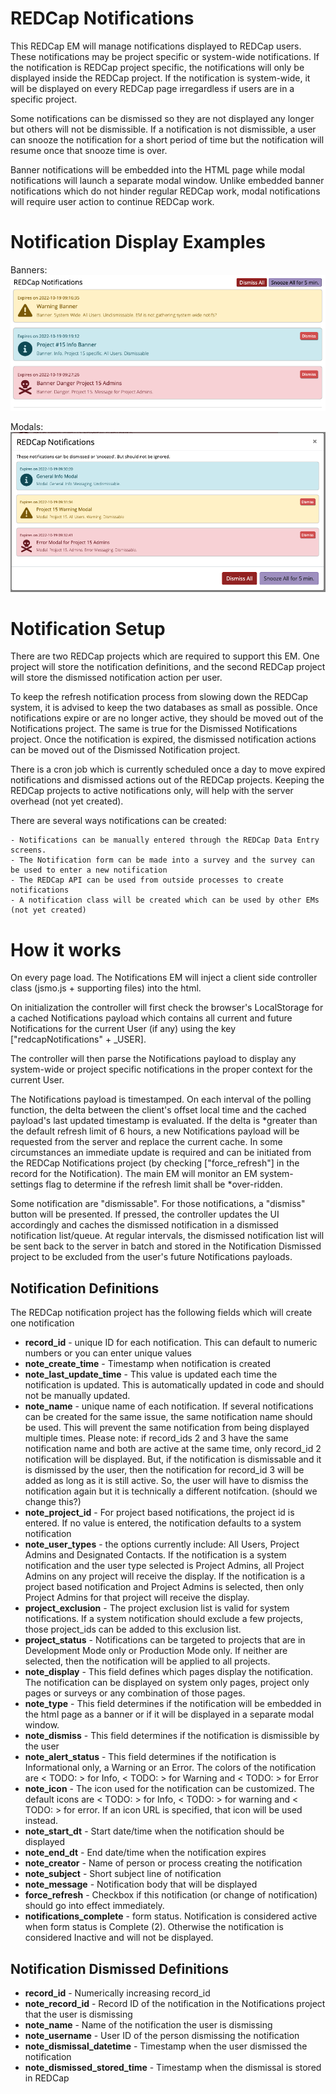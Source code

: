 # REDCap Notifications
This REDCap EM will manage notifications displayed to REDCap users. These notifications may be project specific or system-wide
notifications.  If the notification is REDCap project specific, the notifications will only be displayed inside the
REDCap project.  If the notification is system-wide, it will be displayed on every REDCap page irregardless if users are
in a specific project.

Some notifications can be dismissed so they are not displayed any longer but others will not be dismissible. If
a notification is not dismissible, a user can snooze the notification for a short period of time but the
notification will resume once that snooze time is over.

Banner notifications will be embedded into the HTML page while modal notifications will launch a separate modal window. Unlike embedded
banner notifications which do not hinder regular REDCap work, modal notifications will require user action to continue
REDCap work.


# Notification Display Examples
Banners:
![Three Banner Types](assets/images/banner_examples.png)

Modals:
![Three Modal Types](assets/images/modal_examples.png)

# Notification Setup
There are two REDCap projects which are required to support this EM.  One project will store
the notification definitions, and the second REDCap project will store the dismissed notification action per user.

To keep the refresh notification process from slowing down the REDCap system, it is advised to keep the two databases
as small as possible.  Once notifications expire or are no longer active, they should be moved out of the Notifications
project. The same is true for the Dismissed Notifications project.  Once the notification is expired, the dismissed notification
actions can be moved out of the Dismissed Notification project.

There is a cron job which is currently scheduled once a day to move expired notifications and dismissed actions out of the REDCap projects.
Keeping the REDCap projects to active notifications only, will help with the server overhead (not yet created).

There are several ways notifications can be created:

    - Notifications can be manually entered through the REDCap Data Entry screens.
    - The Notification form can be made into a survey and the survey can be used to enter a new notification
    - The REDCap API can be used from outside processes to create notifications
    - A notification class will be created which can be used by other EMs (not yet created)

# How it works

On every page load.  The Notifications EM will inject a client side controller class (jsmo.js + supporting files) into the html.

On initialization the controller will first check the browser's LocalStorage for a cached Notifications payload which contains all current and future Notifications for the current User (if any) using the key ["redcapNotifications" + _USER].

The controller will then parse the Notifications payload to display any system-wide or project specific notifications in the proper context for the current User.

The Notifications payload is timestamped.  On each interval of the polling function, the delta between the client's offset local time and the cached payload's last updated timestamp is evaluated.  If the delta is *greater than the default refresh limit of 6 hours, a new Notifications payload will be requested from the server and replace the current cache.
In some circumstances an immediate update is required and can be initiated from the REDCap Notifications project (by checking ["force_refresh"] in the record for the Notification).  The main EM will monitor an EM system-settings flag to determine if the refresh limit shall be *over-ridden.

Some notification are "dismissable".  For those notifications, a "dismiss" button will be presented.  If pressed, the controller updates the UI accordingly and caches the dismissed notification in a dismissed notification list/queue.  At regular
intervals, the dismissed notification list will be sent back to the server in batch and stored in the Notification Dismissed project to be excluded from the user's future Notifications payloads.


## Notification Definitions
The REDCap notification project has the following fields which will create one notification

- **record_id** - unique ID for each notification.  This can default to numeric numbers or you can enter unique values
- **note_create_time** - Timestamp when notification is created
- **note_last_update_time** - This value is updated each time the notification is updated. This is automatically updated in code and should not be manually updated.
- **note_name** - unique name of each notification.  If several notifications can be created for the same issue, the same notification name should be used.
This will prevent the same notification from being displayed multiple times. Please note: if record_ids 2 and 3 have the same notification name and both are active
at the same time, only record_id 2 notification will be displayed. But, if the notification is dismissable and it is dismissed by the
user, then the notification for record_id 3 will be added as long as it is still active.  So, the user will have to dismiss the notification
again but it is technically a different notifcation. (should we change this?)
- **note_project_id** - For project based notifications, the project id is entered.  If no value is entered, the notification
defaults to a system notification
- **note_user_types** - the options currently include: All Users, Project Admins and Designated Contacts.  If the notification is
a system notification and the user type selected is Project Admins, all Project Admins on any project will receive the display.  If the notification
is a project based notification and Project Admins is selected, then only Project Admins for that project will receive the display.
- **project_exclusion** - The project exclusion list is valid for system notifications.  If a system notification should exclude a few projects,
those project_ids can be added to this exclusion list.
- **project_status** - Notifications can be targeted to projects that are in Development Mode only or Production Mode only.  If neither
are selected, then the notification will be applied to all projects.
- **note_display** - This field defines which pages display the notification.  The notification can be displayed on
system only pages, project only pages or surveys or any combination of those pages.
- **note_type** - This field determines if the notification will be embedded in the html page as a banner or if
it will be displayed in a separate modal window.
- **note_dismiss** - This field determines if the notification is dismissible by the user
- **note_alert_status** - This field determines if the notification is Informational only, a Warning or an Error.  The colors of
the notification are < TODO: > for Info, < TODO: > for Warning and < TODO: > for Error
- **note_icon** - The icon used for the notification can be customized.  The default icons are < TODO: > for Info,
< TODO: > for warning and < TODO: > for error.  If an icon URL is specified, that icon will be used instead.
- **note_start_dt** - Start date/time when the notification should be displayed
- **note_end_dt** - End date/time when the notification expires
- **note_creator** - Name of person or process creating the notification
- **note_subject** - Short subject line of notification
- **note_message** - Notification body that will be displayed
- **force_refresh** - Checkbox if this notification (or change of notification) should go into effect immediately.
- **notifications_complete** - form status.  Notification is considered active when form status is Complete (2). Otherwise the
notification is considered Inactive and will not be displayed.

## Notification Dismissed Definitions

- **record_id** - Numerically increasing record_id
- **note_record_id** - Record ID of the notification in the Notifications project that the user is dismissing
- **note_name** - Name of the notification the user is dismissing
- **note_username** - User ID of the person dismissing the notification
- **note_dismissal_datetime** - Timestamp when the user dismissed the notification
- **note_dismissed_stored_time** - Timestamp when the dismissal is stored in REDCap
